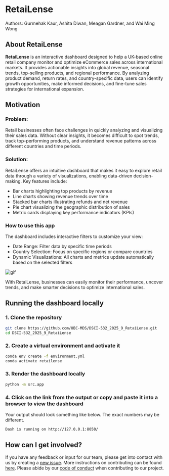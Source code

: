 # RetaiLense

Authors: Gurmehak Kaur, Ashita Diwan, Meagan
Gardner, and Wai Ming Wong

## About RetaiLense

**RetaiLense** is an interactive dashboard designed to help a UK-based
online retail company monitor and optimize eCommerce sales across
international markets. It provides actionable insights into global
revenue, seasonal trends, top-selling products, and regional
performance. By analyzing product demand, return rates, and
country-specific data, users can identify growth opportunities, make
informed decisions, and fine-tune sales strategies for international
expansion.

## Motivation

### Problem:

Retail businesses often face challenges in quickly analyzing and
visualizing their sales data. Without clear insights, it becomes
difficult to spot trends, track top-performing products, and understand
revenue patterns across different countries and time periods.

### Solution:

RetaiLense offers an intuitive dashboard that makes it easy to explore
retail data through a variety of visualizations, enabling data-driven
decision-making. Key features include:

-   Bar charts highlighting top products by revenue
-   Line charts showing revenue trends over time
-   Stacked bar charts illustrating refunds and net revenue
-   Pie chart visualizing the geographic distribution of sales
-   Metric cards displaying key performance indicators (KPIs)

### How to use this app

The dashboard includes interactive filters to customize your view:

-   Date Range: Filter data by specific time periods
-   Country Selection: Focus on specific regions or compare countries
-   Dynamic Visualizations: All charts and metrics update automatically
    based on the selected filters

![gif](./img/demo.gif)

With RetaiLense, businesses can easily monitor their performance,
uncover trends, and make smarter decisions to optimize international
sales.

## Running the dashboard locally

### 1. Clone the repository

``` bash
git clone https://github.com/UBC-MDS/DSCI-532_2025_9_RetaiLense.git
cd DSCI-532_2025_9_RetaiLense
```

### 2. Create a virtual environment and activate it

``` bash
conda env create -f environment.yml
conda activate retailense
```

### 3. Render the dashboard locally

``` bash
python -m src.app
```

### 4. Click on the link from the output or copy and paste it into a browser to view the dashboard

Your output should look something like below. The exact numbers may be
different.

``` bash
Dash is running on http://127.0.0.1:8050/
```

## How can I get involved?

If you have any feedback or input for our team, please get into contact
with us by creating a [new
issue](https://github.com/UBC-MDS/DSCI-532_2025_9_RetaiLense/issues/new).
More instructions on contributing can be found
[here](https://github.com/UBC-MDS/DSCI-532_2025_9_RetaiLense/blob/main/CONTRIBUTING.md).
Please abide by our [code of
conduct](https://github.com/UBC-MDS/DSCI-532_2025_9_RetaiLense/blob/main/CODE_OF_CONDUCT.md)
when contributing to our project.

